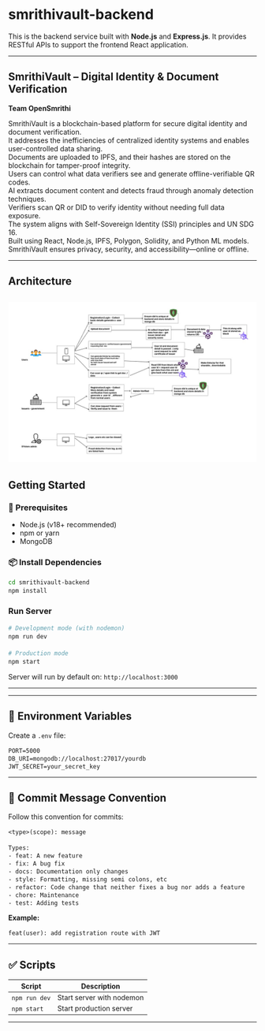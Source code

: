 # smrithivault-backend
This is the backend service built with **Node.js** and **Express.js**. It provides RESTful APIs to support the frontend React application.

---



## SmrithiVault – Digital Identity & Document Verification

**Team OpenSmrithi**

SmrithiVault is a blockchain-based platform for secure digital identity and document verification.  
It addresses the inefficiencies of centralized identity systems and enables user-controlled data sharing.  
Documents are uploaded to IPFS, and their hashes are stored on the blockchain for tamper-proof integrity.  
Users can control what data verifiers see and generate offline-verifiable QR codes.  
AI extracts document content and detects fraud through anomaly detection techniques.  
Verifiers scan QR or DID to verify identity without needing full data exposure.  
The system aligns with Self-Sovereign Identity (SSI) principles and UN SDG 16.  
Built using React, Node.js, IPFS, Polygon, Solidity, and Python ML models.  
SmrithiVault ensures privacy, security, and accessibility—online or offline.


---
## Architecture
![Architecture](smrithivault-arc.jpeg)
---
##  Getting Started

### 🔧 Prerequisites

- Node.js (v18+ recommended)
- npm or yarn
- MongoDB 

### 📦 Install Dependencies

```bash
cd smrithivault-backend
npm install
```

###  Run Server

```bash
# Development mode (with nodemon)
npm run dev

# Production mode
npm start
```

Server will run by default on: `http://localhost:3000`

---

---

## 🔐 Environment Variables

Create a `.env` file:

```env
PORT=5000
DB_URI=mongodb://localhost:27017/yourdb
JWT_SECRET=your_secret_key
```

---



## 📝 Commit Message Convention

Follow this convention for commits:

```
<type>(scope): message

Types:
- feat: A new feature
- fix: A bug fix
- docs: Documentation only changes
- style: Formatting, missing semi colons, etc
- refactor: Code change that neither fixes a bug nor adds a feature
- chore: Maintenance
- test: Adding tests
```

**Example:**
```
feat(user): add registration route with JWT
```

---

## ✅ Scripts

| Script         | Description                   |
|----------------|-------------------------------|
| `npm run dev`  | Start server with nodemon     |
| `npm start`    | Start production server       |

---
